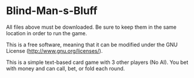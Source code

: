 # Blind-Man-s-Bluff

All files above must be downloaded. Be sure to keep them in the same location in order to run the game.

This is a free software, meaning that it can be modified under the GNU License (http://www.gnu.org/licenses/).

This is a simple text-based card game with 3 other players (No AI). You bet with money and can call, bet, or fold each round.
